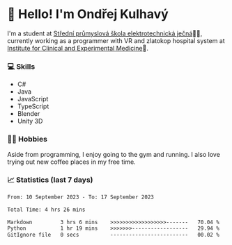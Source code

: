 # 👋 Hello! I'm Ondřej Kulhavý

I'm a student at [Střední průmyslová škola elektrotechnická ječná](https://www.spsejecna.cz/)👨‍🎓, currently working as a programmer with VR and zlatokop hospital system at [Institute for Clinical and Experimental Medicine](https://www.ikem.cz/en/)🏥.

### 💻 Skills
- C#
- Java
- JavaScript
- TypeScript
- Blender
- Unity 3D

### 🏋️‍♂️ Hobbies

Aside from programming, I enjoy going to the gym and running. I also love trying out new coffee places in my free time.

### 📈 Statistics (last 7 days)
<!--START_SECTION:waka-->

```txt
From: 10 September 2023 - To: 17 September 2023

Total Time: 4 hrs 26 mins

Markdown         3 hrs 6 mins    >>>>>>>>>>>>>>>>>>-------   70.04 %
Python           1 hr 19 mins    >>>>>>>------------------   29.94 %
GitIgnore file   0 secs          -------------------------   00.02 %
```

<!--END_SECTION:waka-->



